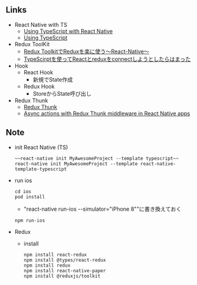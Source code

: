 ## Links
* React Native with TS
  * [Using TypeScript with React Native](https://reactnative.dev/blog/2018/05/07/using-typescript-with-react-native)
  * [Using TypeScript](https://reactnative.dev/docs/typescript)
* Redux ToolKit
  * [Redux ToolkitでReduxを楽に使う〜React-Native〜](https://www.jacepark.com/how-to-use-redux-easily-with-redux-toolkit-in-react-native/)
  * [TypeScirptを使ってReactとreduxをconnectしようとしたらはまった](https://qiita.com/NeGI1009/items/382b54106a79944652a3)
* Hook
  * React Hook
    * 新規でState作成
  * Redux Hook
    * StoreからState呼び出し
* Redux Thunk
  * [Redux Thunk](https://github.com/reduxjs/redux-thunk#redux-thunk)
  * [Async actions with Redux Thunk middleware in React Native apps](https://enappd.com/blog/async-actions-with-redux-thunk-middleware-in-react-native-apps-1/100/)

## Note
* init React Native (TS)
  ```
  ~~react-native init MyAwesomeProject --template typescript~~
  react-native init MyAwesomeProject --template react-native-template-typescript
  ```

* run ios
  ```
  cd ios
  pod install
  ```
  * "react-native run-ios --simulator=\"iPhone 8\""に書き換えておく
  ```
  npm run-ios
  ```

* Redux
  * install 
    ```
    npm install react-redux
    npm install @types/react-redux
    npm install redux
    npm install react-native-paper
    npm install @reduxjs/toolkit
    ```